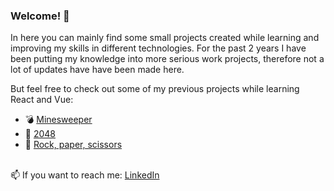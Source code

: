 ### Welcome! 👋

In here you can mainly find some small projects created while learning and improving my skills in different technologies. For the past 2 years I have been putting my knowledge into more serious work projects, therefore not a lot of updates have have been made here. 

But feel free to check out some of my previous projects while learning React and Vue:
- 💣 <a href='https://github.com/eshux/Minesweeper'>Minesweeper</a>
- 🎲 <a href='https://github.com/eshux/2048'>2048</a>
- 👊 <a href='https://github.com/eshux/Rock-Paper-Scissors'>Rock, paper, scissors</a></br></br>

📫 If you want to reach me: <a href='https://linkedin.com/in/estere-guza'>LinkedIn</a>
